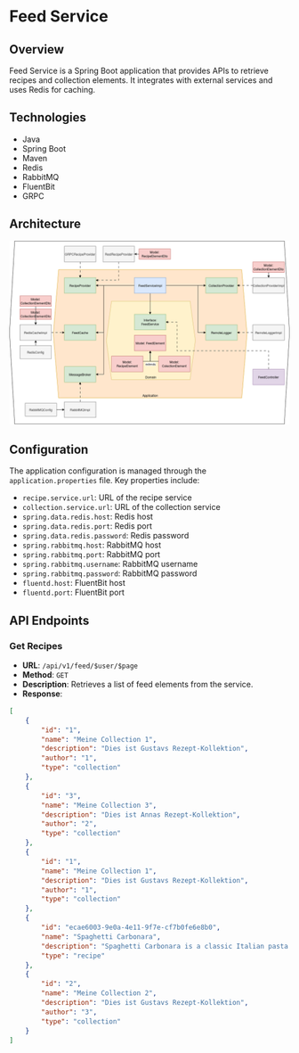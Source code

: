 # Feed Service

## Overview
Feed Service is a Spring Boot application that provides APIs to retrieve recipes and collection elements. It integrates with external services and uses Redis for caching.

## Technologies
- Java
- Spring Boot
- Maven
- Redis
- RabbitMQ
- FluentBit
- GRPC

## Architecture
![Software Architecture in Hexagonal Pattern](./media/Feed_Service_Architektur.drawio.png)

## Configuration
The application configuration is managed through the `application.properties` file. Key properties include:
- `recipe.service.url`: URL of the recipe service
- `collection.service.url`: URL of the collection service
- `spring.data.redis.host`: Redis host
- `spring.data.redis.port`: Redis port
- `spring.data.redis.password`: Redis password
- `spring.rabbitmq.host`: RabbitMQ host
- `spring.rabbitmq.port`: RabbitMQ port
- `spring.rabbitmq.username`: RabbitMQ username
- `spring.rabbitmq.password`: RabbitMQ password
- `fluentd.host`: FluentBit host
- `fluentd.port`: FluentBit port

## API Endpoints

### Get Recipes
- **URL**: `/api/v1/feed/$user/$page`
- **Method**: `GET`
- **Description**: Retrieves a list of feed elements from the service.
- **Response**:
```json
[
	{
		"id": "1",
		"name": "Meine Collection 1",
		"description": "Dies ist Gustavs Rezept-Kollektion",
		"author": "1",
		"type": "collection"
	},
	{
		"id": "3",
		"name": "Meine Collection 3",
		"description": "Dies ist Annas Rezept-Kollektion",
		"author": "2",
		"type": "collection"
	},
	{
		"id": "1",
		"name": "Meine Collection 1",
		"description": "Dies ist Gustavs Rezept-Kollektion",
		"author": "1",
		"type": "collection"
	},
	{
		"id": "ecae6003-9e0a-4e11-9f7e-cf7b0fe6e8b0",
		"name": "Spaghetti Carbonara",
		"description": "Spaghetti Carbonara is a classic Italian pasta dish that is quick and easy to make. The creamy sauce is made with pancetta, eggs, and Parmesan cheese. This recipe uses spaghetti, but you can use any pasta you like.",
		"type": "recipe"
	},
	{
		"id": "2",
		"name": "Meine Collection 2",
		"description": "Dies ist Gustavs Rezept-Kollektion",
		"author": "3",
		"type": "collection"
    }
]
```